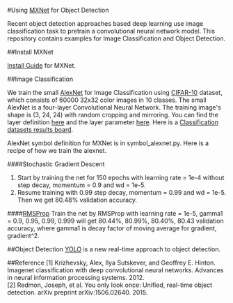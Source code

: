 #Using [MXNet](https://github.com/dmlc/mxnet) for Object Detection

Recent object detection approaches based deep learning use image classification task to pretrain a convolutional neural network model. This repository contains examples for Image Classification and Object Detection.

##Install MXNet

[Install Guide](http://mxnet.readthedocs.io/en/latest/how_to/build.html) for MXNet.

##Image Classification

We train the small [AlexNet](http://papers.nips.cc/paper/4824-imagenet-classification-with-deep-convolutional-neural-networks.pdf) for Image Classification using [CIFAR-10](https://www.cs.toronto.edu/~kriz/cifar.html) dataset, which consists of 60000 32x32 color images in 10 classes. The small AlexNet is a four-layer Convolutional Neural Network. The training image's shape is (3, 24, 24) with random cropping and mirroring. You can find the layer definition [here](https://code.google.com/p/cuda-convnet/source/browse/trunk/example-layers/layers-conv-local-13pct.cfg) and the layer parameter [here](https://code.google.com/p/cuda-convnet/source/browse/trunk/example-layers/layer-params-conv-local-13pct.cfg). Here is a [Classification datasets results board](http://rodrigob.github.io/are_we_there_yet/build/classification_datasets_results.html#43494641522d3130).

AlexNet symbol definition for MXNet is in symbol_alexnet.py.  Here is a recipe of  how we train the alexnet.

####Stochastic Gradient Descent
1. Start by training the net for 150 epochs with learning rate = 1e-4 without step decay, momentum = 0.9 and wd = 1e-5.
2. Resume training with 0.99 step decay, momentum = 0.99 and wd = 1e-5.
Then we get 80.48% validation accuracy.

####[RMSProp](http://arxiv.org/pdf/1308.0850v5.pdf)
Train the net by RMSProp with learning rate = 1e-5, gamma1 = 0.9, 0.95, 0.99, 0.999 will get 80.44%, 80.99%, 80.40%, 80.43 validation accuracy, where gamma1 is decay factor of moving average for gradient, gradient^2.

##Object Detection
[YOLO](http://pjreddie.com/darknet/yolo/) is a new real-time approach to object detection.

##Reference
[1] Krizhevsky, Alex, Ilya Sutskever, and Geoffrey E. Hinton. Imagenet classification with deep convolutional neural networks. Advances in neural information processing systems. 2012.   
[2] Redmon, Joseph, et al. You only look once: Unified, real-time object detection. arXiv preprint arXiv:1506.02640. 2015.
